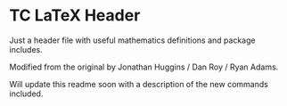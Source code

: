 # TC LaTeX Header
Just a header file with useful mathematics definitions and package includes.

Modified from the original by Jonathan Huggins / Dan Roy / Ryan Adams.

Will update this readme soon with a description of the new commands included.
